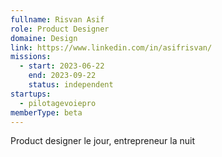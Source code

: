```yaml
---
fullname: Risvan Asif
role: Product Designer
domaine: Design
link: https://www.linkedin.com/in/asifrisvan/
missions:
  - start: 2023-06-22
    end: 2023-09-22
    status: independent
startups:
  - pilotagevoiepro
memberType: beta
---
```


Product designer le jour, entrepreneur la nuit
